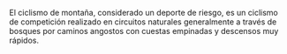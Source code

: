 El ciclismo de montaña, considerado un deporte de riesgo, es un ciclismo de competición realizado en circuitos naturales
generalmente a través de bosques por caminos angostos con cuestas empinadas y descensos muy rápidos.
